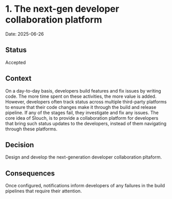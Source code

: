 # 1. The next-gen developer collaboration platform

Date: 2025-06-26

## Status

Accepted

## Context

On a day-to-day basis, developers build features and fix issues by writing code. The more time spent on these activities, the more value is added. However, developers often track status across multiple third-party platforms to ensure that their code changes make it through the build and release pipeline. If any of the stages fail, they investigate and fix any issues. The core idea of Slouch, is to provide a collaboration platform for developers that bring such status updates to the developers, instead of them navigating through these platforms.

## Decision

Design and develop the next-generation developer collaboration pltaform.

## Consequences

Once configured, notifications inform developers of any failures in the build pipelines that require their attention.
